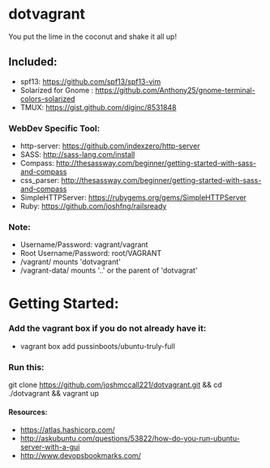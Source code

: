 # dotvagrant
You put the lime in the coconut and shake it all up!

## Included:
* spf13: https://github.com/spf13/spf13-vim
* Solarized for Gnome :  https://github.com/Anthony25/gnome-terminal-colors-solarized
* TMUX: https://gist.github.com/diginc/8531848

### WebDev Specific  Tool:
* http-server: https://github.com/indexzero/http-server 
* SASS: http://sass-lang.com/install
* Compass: http://thesassway.com/beginner/getting-started-with-sass-and-compass
* css_parser: http://thesassway.com/beginner/getting-started-with-sass-and-compass
* SimpleHTTPServer: https://rubygems.org/gems/SimpleHTTPServer
 * Ruby: https://github.com/joshfng/railsready



### Note:
* Username/Password: vagrant/vagrant
* Root Username/Password: root/VAGRANT
* /vagrant/ mounts 'dotvagrant'
* /vagrant-data/ mounts '..' or the parent of 'dotvagrat'



# Getting Started:
### Add the vagrant box if you do not already have it: 
* vagrant box add pussinboots/ubuntu-truly-full

### Run this: 
git clone https://github.com/joshmccall221/dotvagrant.git && cd ./dotvagrant && vagrant up

#### Resources:
* https://atlas.hashicorp.com/
* http://askubuntu.com/questions/53822/how-do-you-run-ubuntu-server-with-a-gui
* http://www.devopsbookmarks.com/